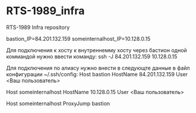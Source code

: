 # RTS-1989_infra
RTS-1989 Infra repository

bastion_IP=84.201.132.159
someinternalhost_IP=10.128.0.15

Для подключения к хосту к внутреннемму хосту через бастион одной коммандой нужно ввести команду:
ssh -J 84.201.132.159 10.128.0.15

Для подключения по алиасу нужно внести в следующте данные в файл конфигурации ~/.ssh/config:
Host bastion
        HostName 84.201.132.159
        User <Ваш пользователь>

Host someinternalhost
	HostName 10.128.0.15
	User <Ваш пользователь>

Host someinternalhost
	ProxyJump bastion
